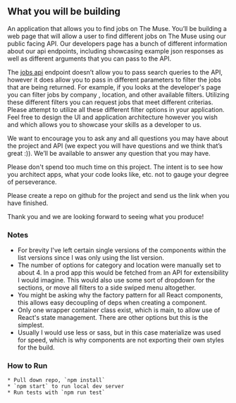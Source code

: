 ## What you will be building

An application that allows you to find jobs on The Muse. You’ll be building a web page that will allow a user to find different jobs on The Muse using our public facing API. Our developers page has a bunch of different information about our api endpoints, including show­casing example json responses as well as different arguments that you can pass to the API.

The [jobs api](https://www.themuse.com/developers/api/v2#jobs-endpoint) endpoint doesn’t allow you to pass search queries to the API, however it does allow you to pass in different parameters to filter the jobs that are being returned. For example, if you looks at the developer's page you can filter jobs by company , location, and other available filters. Utilizing these different filters you can request jobs that meet different criterias. Please attempt to utilize all these different filter options in your application. Feel free to design the UI and application architecture however you wish and which allows you to showcase your skills as a developer to us.

We want to encourage you to ask any and all questions you may have about the project and API (we expect you will have questions and we think that’s great :)). We’ll be available to answer any question that you may have.

Please don't spend too much time on this project. The intent is to see how you architect apps, what your code looks like, etc. not to gauge your degree of perseverance.

Please create a repo on github for the project and send us the link when you have finished.

Thank you and we are looking forward to seeing what you produce!

### Notes
 * For brevity I've left  certain single versions of the components within the list versions since I was only using the list version.
 * The number of options for category and location were manually set to about 4. In a prod app this would be fetched from an API for extensibility I would imagine. This would also use some sort of dropdown for the sections, or move all filters to a side swiped menu altogether.
 * You might be asking why the factory pattern for all React components, this allows easy decoupling of deps when creating a component.
 * Only one wrapper container class exist, which is main, to allow use of React's state management. There are other options but this is the simplest.
 * Usually I would use less or sass, but in this case materialize was used for
 speed, which is why components are not exporting their own styles for the build.

### How to Run
	* Pull down repo, `npm install`
	* `npm start` to run local dev server
	* Run tests with `npm run test`
